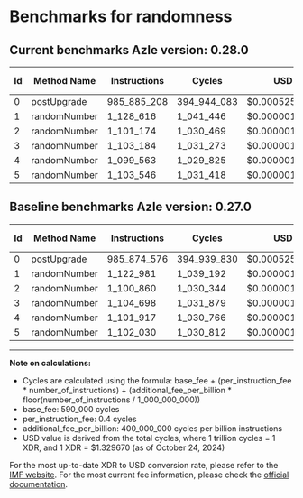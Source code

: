 # Benchmarks for randomness

## Current benchmarks Azle version: 0.28.0

| Id  | Method Name  | Instructions | Cycles      | USD           | USD/Million Calls | Change                            |
| --- | ------------ | ------------ | ----------- | ------------- | ----------------- | --------------------------------- |
| 0   | postUpgrade  | 985_885_208  | 394_944_083 | $0.0005251453 | $525.14           | <font color="red">+10_632</font>  |
| 1   | randomNumber | 1_128_616    | 1_041_446   | $0.0000013848 | $1.38             | <font color="red">+5_635</font>   |
| 2   | randomNumber | 1_101_174    | 1_030_469   | $0.0000013702 | $1.37             | <font color="red">+314</font>     |
| 3   | randomNumber | 1_103_184    | 1_031_273   | $0.0000013713 | $1.37             | <font color="green">-1_514</font> |
| 4   | randomNumber | 1_099_563    | 1_029_825   | $0.0000013693 | $1.36             | <font color="green">-2_354</font> |
| 5   | randomNumber | 1_103_546    | 1_031_418   | $0.0000013714 | $1.37             | <font color="red">+1_516</font>   |

## Baseline benchmarks Azle version: 0.27.0

| Id  | Method Name  | Instructions | Cycles      | USD           | USD/Million Calls |
| --- | ------------ | ------------ | ----------- | ------------- | ----------------- |
| 0   | postUpgrade  | 985_874_576  | 394_939_830 | $0.0005251396 | $525.13           |
| 1   | randomNumber | 1_122_981    | 1_039_192   | $0.0000013818 | $1.38             |
| 2   | randomNumber | 1_100_860    | 1_030_344   | $0.0000013700 | $1.37             |
| 3   | randomNumber | 1_104_698    | 1_031_879   | $0.0000013721 | $1.37             |
| 4   | randomNumber | 1_101_917    | 1_030_766   | $0.0000013706 | $1.37             |
| 5   | randomNumber | 1_102_030    | 1_030_812   | $0.0000013706 | $1.37             |

---

**Note on calculations:**

- Cycles are calculated using the formula: base_fee + (per_instruction_fee \* number_of_instructions) + (additional_fee_per_billion \* floor(number_of_instructions / 1_000_000_000))
- base_fee: 590_000 cycles
- per_instruction_fee: 0.4 cycles
- additional_fee_per_billion: 400_000_000 cycles per billion instructions
- USD value is derived from the total cycles, where 1 trillion cycles = 1 XDR, and 1 XDR = $1.329670 (as of October 24, 2024)

For the most up-to-date XDR to USD conversion rate, please refer to the [IMF website](https://www.imf.org/external/np/fin/data/rms_sdrv.aspx).
For the most current fee information, please check the [official documentation](https://internetcomputer.org/docs/current/developer-docs/gas-cost#execution).
